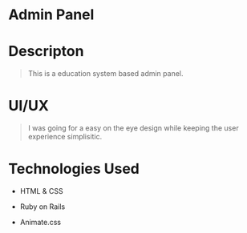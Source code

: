 # Admin Panel

# Descripton
> This is a education system based admin panel.

# UI/UX
> I was going for a easy on the eye design while keeping the user experience simplisitic.

# Technologies Used
* HTML & CSS

* Ruby on Rails

* Animate.css
 

